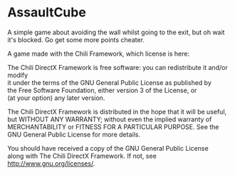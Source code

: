# AssaultCube
A simple game about avoiding the wall whilst going to the exit, but oh wait it's blocked. Go get some more points cheater.

A game made with the Chili Framework, which license is here:

The Chili DirectX Framework is free software: you can redistribute it and/or modify	  
it under the terms of the GNU General Public License as published by				  
the Free Software Foundation, either version 3 of the License, or					  
(at your option) any later version.													  
																						 
The Chili DirectX Framework is distributed in the hope that it will be useful,		  
but WITHOUT ANY WARRANTY; without even the implied warranty of						  
MERCHANTABILITY or FITNESS FOR A PARTICULAR PURPOSE.  See the						  
GNU General Public License for more details.										  
 																					  
You should have received a copy of the GNU General Public License					  
along with The Chili DirectX Framework.  If not, see <http://www.gnu.org/licenses/>. 
